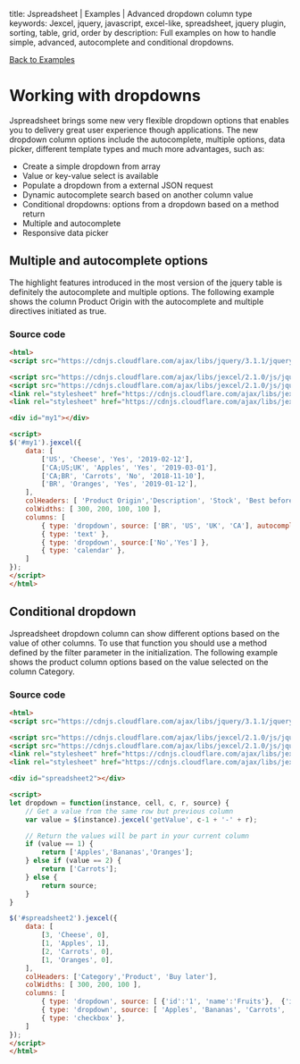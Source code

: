 title:  Jspreadsheet | Examples | Advanced dropdown column type
keywords: Jexcel, jquery, javascript, excel-like, spreadsheet, jquery plugin, sorting, table, grid, order by
description: Full examples on how to handle simple, advanced, autocomplete and conditional dropdowns.

[Back to Examples](/jspreadsheet/v2/examples)

# Working with dropdowns

Jspreadsheet brings some new very flexible dropdown options that enables you to delivery great user experience though applications. The new dropdown column options include the autocomplete, multiple options, data picker, different template types and much more advantages, such as:

  * Create a simple dropdown from array
  * Value or key-value select is available
  * Populate a dropdown from a external JSON request
  * Dynamic autocomplete search based on another column value
  * Conditional dropdowns: options from a dropdown based on a method return
  * Multiple and autocomplete
  * Responsive data picker

## Multiple and autocomplete options

The highlight features introduced in the most version of the jquery table is definitely the autocomplete and multiple options. The following example shows the column Product Origin with the autocomplete and multiple directives initiated as true.

### Source code

```html
<html>
<script src="https://cdnjs.cloudflare.com/ajax/libs/jquery/3.1.1/jquery.min.js"></script>

<script src="https://cdnjs.cloudflare.com/ajax/libs/jexcel/2.1.0/js/jquery.jexcel.js"></script>
<script src="https://cdnjs.cloudflare.com/ajax/libs/jexcel/2.1.0/js/jquery.jdropdown.js"></script>
<link rel="stylesheet" href="https://cdnjs.cloudflare.com/ajax/libs/jexcel/2.1.0/css/jquery.jexcel.min.css" type="text/css" />
<link rel="stylesheet" href="https://cdnjs.cloudflare.com/ajax/libs/jexcel/2.1.0/css/jquery.jdropdown.min.css" type="text/css" />

<div id="my1"></div>

<script>
$('#my1').jexcel({
    data: [
        ['US', 'Cheese', 'Yes', '2019-02-12'],
        ['CA;US;UK', 'Apples', 'Yes', '2019-03-01'],
        ['CA;BR', 'Carrots', 'No', '2018-11-10'],
        ['BR', 'Oranges', 'Yes', '2019-01-12'],
    ],
    colHeaders: [ 'Product Origin','Description', 'Stock', 'Best before' ],
    colWidths: [ 300, 200, 100, 100 ],
    columns: [
        { type: 'dropdown', source: ['BR', 'US', 'UK', 'CA'], autocomplete:true, multiple:true },
        { type: 'text' },
        { type: 'dropdown', source:['No','Yes'] },
        { type: 'calendar' },
    ]
});
</script>
</html>
```  
  

## Conditional dropdown

Jspreadsheet dropdown column can show different options based on the value of other columns. To use that function you should use a method defined by the filter parameter in the initialization. The following example shows the product column options based on the value selected on the column Category.

### Source code

```html
<html>
<script src="https://cdnjs.cloudflare.com/ajax/libs/jquery/3.1.1/jquery.min.js"></script>

<script src="https://cdnjs.cloudflare.com/ajax/libs/jexcel/2.1.0/js/jquery.jexcel.js"></script>
<script src="https://cdnjs.cloudflare.com/ajax/libs/jexcel/2.1.0/js/jquery.jdropdown.js"></script>
<link rel="stylesheet" href="https://cdnjs.cloudflare.com/ajax/libs/jexcel/2.1.0/css/jquery.jexcel.min.css" type="text/css" />
<link rel="stylesheet" href="https://cdnjs.cloudflare.com/ajax/libs/jexcel/2.1.0/css/jquery.jdropdown.min.css" type="text/css" />

<div id="spreadsheet2"></div>

<script>
let dropdown = function(instance, cell, c, r, source) {
    // Get a value from the same row but previous column
    var value = $(instance).jexcel('getValue', c-1 + '-' + r);

    // Return the values will be part in your current column
    if (value == 1) {
        return ['Apples','Bananas','Oranges'];
    } else if (value == 2) {
        return ['Carrots'];
    } else {
        return source;
    }
}

$('#spreadsheet2').jexcel({
    data: [
        [3, 'Cheese', 0],
        [1, 'Apples', 1],
        [2, 'Carrots', 0],
        [1, 'Oranges', 0],
    ],
    colHeaders: ['Category','Product', 'Buy later'],
    colWidths: [ 300, 200, 100 ],
    columns: [
        { type: 'dropdown', source: [ {'id':'1', 'name':'Fruits'},  {'id':'2', 'name':'Legumes'}, {'id':'3', 'name':'General Food'} ] },
        { type: 'dropdown', source: [ 'Apples', 'Bananas', 'Carrots', 'Oranges', 'Cheese' ], filter:dropdown },
        { type: 'checkbox' },
    ]
});
</script>
</html>
```  
